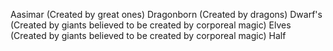 Aasimar (Created by great ones)
Dragonborn (Created by dragons)
Dwarf's (Created by giants believed to be created by corporeal magic)
Elves (Created by giants believed to be created by corporeal magic)
Half